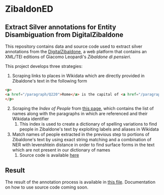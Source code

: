 # ZibaldonED

## Extract Silver annotations for Entity Disambiguation from DigitalZibaldone

This repository contains data and source code used to extract silver annotations from the [DigitalZibaldone](https://digitalzibaldone.net/), a web platform that contains an XML/TEI editions of Giacomo Leopardi's *Zibaldone 
di pensieri*.

This project develops three strategies:

1. Scraping links to places in Wikidata which are directly provided in Zibaldone's text in the following form

```html
<p> 
<a href="/paragraph/Q220">Rome</a> is the capital of <a href="/paragraph/Q38">Italy</a>
</p>
```
2. Scraping the *Index of People* from [this page](https://digitalzibaldone.net/index/people), which contains the list 
   of names along with the paragraphs in which are referenced and their Wikidata identifier
   1. This index is used to create a dictionary of spelling variations to find people in Zibaldone's text by exploiting 
      labels 
      and aliases in Wikidata 
3. Match names of people extracted in the previous step to portions of Zibaldone's text by using exact string 
   matching and a combination of NER with levenshtein distance in order to find surface forms in the text which are 
   not present in our dictionary of names
   1. Source code is available [here](annotate_paragraphs.py)

## Result

The result of the annotation process is available in  [this file](annotations.csv). 
Documentation on how to use source code coming soon.